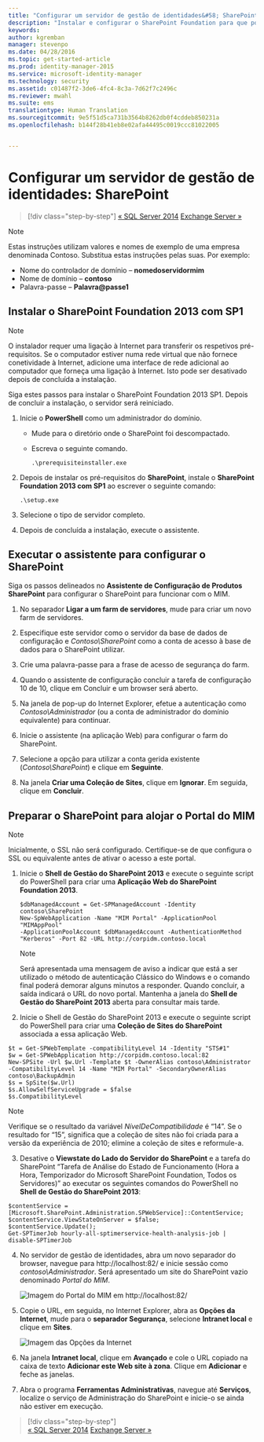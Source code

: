 ```yaml
---
title: "Configurar um servidor de gestão de identidades&#58; SharePoint | Microsoft Identity Manager"
description: "Instalar e configurar o SharePoint Foundation para que possa alojar a página do Portal do MIM."
keywords: 
author: kgremban
manager: stevenpo
ms.date: 04/28/2016
ms.topic: get-started-article
ms.prod: identity-manager-2015
ms.service: microsoft-identity-manager
ms.technology: security
ms.assetid: c01487f2-3de6-4fc4-8c3a-7d62f7c2496c
ms.reviewer: mwahl
ms.suite: ems
translationtype: Human Translation
ms.sourcegitcommit: 9e5f51d5ca731b3564b8262db0f4cddeb850231a
ms.openlocfilehash: b144f28b41eb8e02afa44495c0019ccc81022005


---
```


# Configurar um servidor de gestão de identidades: SharePoint

>[!div class="step-by-step"]
[« SQL Server 2014](prepare-server-sql2014.md)
[ Exchange Server »](prepare-server-exchange.md)

> [!NOTE]
> Estas instruções utilizam valores e nomes de exemplo de uma empresa denominada Contoso. Substitua estas instruções pelas suas. Por exemplo:
> - Nome do controlador de domínio – **nomedoservidormim**
> - Nome de domínio – **contoso**
> - Palavra-passe – **Palavra@passe1**


## Instalar o **SharePoint Foundation 2013 com SP1**

> [!NOTE]
> O instalador requer uma ligação à Internet para transferir os respetivos pré-requisitos. Se o computador estiver numa rede virtual que não fornece conetividade à Internet, adicione uma interface de rede adicional ao computador que forneça uma ligação à Internet. Isto pode ser desativado depois de concluída a instalação.

Siga estes passos para instalar o SharePoint Foundation 2013 SP1. Depois de concluir a instalação, o servidor será reiniciado.

1.  Inicie o **PowerShell** como um administrador do domínio.

    -   Mude para o diretório onde o SharePoint foi descompactado.

    -   Escreva o seguinte comando.

        ```
        .\prerequisiteinstaller.exe
        ```

2.  Depois de instalar os pré-requisitos do **SharePoint**, instale o **SharePoint Foundation 2013 com SP1** ao escrever o seguinte comando:

    ```
    .\setup.exe
    ```

3.  Selecione o tipo de servidor completo.

4.  Depois de concluída a instalação, execute o assistente.

## Executar o assistente para configurar o SharePoint

Siga os passos delineados no **Assistente de Configuração de Produtos SharePoint** para configurar o SharePoint para funcionar com o MIM.

1. No separador **Ligar a um farm de servidores**, mude para criar um novo farm de servidores.

2. Especifique este servidor como o servidor da base de dados de configuração e *Contoso\SharePoint* como a conta de acesso à base de dados para o SharePoint utilizar.

3. Crie uma palavra-passe para a frase de acesso de segurança do farm.

4. Quando o assistente de configuração concluir a tarefa de configuração 10 de 10, clique em Concluir e um browser será aberto.

5. Na janela de pop-up do Internet Explorer, efetue a autenticação como *Contoso\Administrador* (ou a conta de administrador do domínio equivalente) para continuar.

6. Inicie o assistente (na aplicação Web) para configurar o farm do SharePoint.

7. Selecione a opção para utilizar a conta gerida existente (*Contoso\SharePoint*) e clique em **Seguinte**.

8. Na janela **Criar uma Coleção de Sites**, clique em **Ignorar**.  Em seguida, clique em **Concluir**.

## Preparar o SharePoint para alojar o Portal do MIM

> [!NOTE]
> Inicialmente, o SSL não será configurado. Certifique-se de que configura o SSL ou equivalente antes de ativar o acesso a este portal.

1. Inicie o **Shell de Gestão do SharePoint 2013** e execute o seguinte script do PowerShell para criar uma **Aplicação Web do SharePoint Foundation 2013**.

    ```
    $dbManagedAccount = Get-SPManagedAccount -Identity contoso\SharePoint
    New-SpWebApplication -Name "MIM Portal" -ApplicationPool "MIMAppPool"
    -ApplicationPoolAccount $dbManagedAccount -AuthenticationMethod "Kerberos" -Port 82 -URL http://corpidm.contoso.local
    ```

    > [!NOTE] 
    > Será apresentada uma mensagem de aviso a indicar que está a ser utilizado o método de autenticação Clássico do Windows e o comando final poderá demorar alguns minutos a responder. Quando concluir, a saída indicará o URL do novo portal. Mantenha a janela do **Shell de Gestão do SharePoint 2013** aberta para consultar mais tarde.

2. Inicie o Shell de Gestão do SharePoint 2013 e execute o seguinte script do PowerShell para criar uma **Coleção de Sites do SharePoint** associada a essa aplicação Web.

  ```
  $t = Get-SPWebTemplate -compatibilityLevel 14 -Identity "STS#1"
  $w = Get-SPWebApplication http://corpidm.contoso.local:82
  New-SPSite -Url $w.Url -Template $t -OwnerAlias contoso\Administrator
  -CompatibilityLevel 14 -Name "MIM Portal" -SecondaryOwnerAlias contoso\BackupAdmin
  $s = SpSite($w.Url)
  $s.AllowSelfServiceUpgrade = $false
  $s.CompatibilityLevel
  ```

  > [!NOTE] 
  > Verifique se o resultado da variável *NívelDeCompatibilidade* é “14”. Se o resultado for “15”, significa que a coleção de sites não foi criada para a versão da experiência de 2010; elimine a coleção de sites e reformule-a.

3. Desative o **Viewstate do Lado do Servidor do SharePoint** e a tarefa do SharePoint “Tarefa de Análise do Estado de Funcionamento (Hora a Hora, Temporizador do Microsoft SharePoint Foundation, Todos os Servidores)” ao executar os seguintes comandos do PowerShell no **Shell de Gestão do SharePoint 2013**:

  ```
  $contentService = [Microsoft.SharePoint.Administration.SPWebService]::ContentService;
  $contentService.ViewStateOnServer = $false;
  $contentService.Update();
  Get-SPTimerJob hourly-all-sptimerservice-health-analysis-job | disable-SPTimerJob
  ```

4. No servidor de gestão de identidades, abra um novo separador do browser, navegue para http://localhost:82/ e inicie sessão como *contoso\Administrador*.  Será apresentado um site do SharePoint vazio denominado *Portal do MIM*.

    ![Imagem do Portal do MIM em http://localhost:82/](media/MIM-DeploySP1.png)

5. Copie o URL, em seguida, no Internet Explorer, abra as **Opções da Internet**, mude para o **separador Segurança**, selecione **Intranet local** e clique em **Sites**.

    ![Imagem das Opções da Internet](media/MIM-DeploySP2.png)

6. Na janela **Intranet local**, clique em **Avançado** e cole o URL copiado na caixa de texto **Adicionar este Web site à zona**. Clique em **Adicionar** e feche as janelas.

7. Abra o programa **Ferramentas Administrativas**, navegue até **Serviços**, localize o serviço de Administração do SharePoint e inicie-o se ainda não estiver em execução.

>[!div class="step-by-step"]  
[« SQL Server 2014](prepare-server-sql2014.md)
[ Exchange Server »](prepare-server-exchange.md)



<!--HONumber=Jun16_HO5-->


